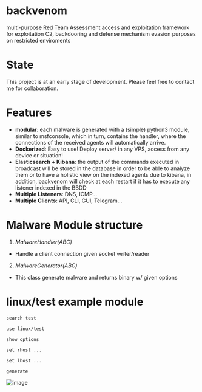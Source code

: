 # backvenom
multi-purpose Red Team Assessment access and exploitation framework for exploitation C2, backdooring and defense mechanism evasion purposes on restricted enviroments

# State
This project is at an early stage of development. Please feel free to contact me for collaboration.

# Features
- **modular**: each malware is generated with a (simple) python3 module, similar to msfconsole, which in turn, contains the handler, where the connections of the received agents will automatically arrive.
- **Dockerized**: Easy to use! Deploy server/ in any VPS, access from any device or situation!
- **Elasticsearch + Kibana**: the output of the commands executed in broadcast will be stored in the database in order to be able to analyze them or to have a holistic view on the indexed agents due to kibana, in addition, backvenom will check at each restart if it has to execute any listener indexed in the BBDD
- **Multiple Listeners**: DNS, ICMP...
- **Multiple Clients**: API, CLI, GUI, Telegram...


# Malware Module structure
1. _MalwareHandler(ABC)_
  - Handle a client connection given socket writer/reader
2. _MalwareGenerator(ABC)_
  -  This class generate malware and returns binary w/ given options
 
 # linux/test example module
  ``search test ``
  
  ``use linux/test ``
  
  ``show options ``
  
 `` set rhost ... ``
 
  ``set lhost ... ``
  
  ``generate ``
  
 
 ![image](https://user-images.githubusercontent.com/41192980/176485365-699a4ba2-1877-4b8e-8bbd-c5ffdc43d160.png)
 
